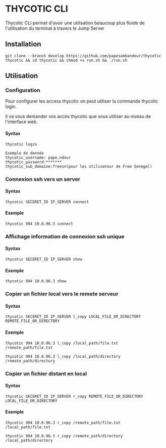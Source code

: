 # THYCOTIC CLI 

Thycotic CLI permet d'avoir une utilisation beaucoup plus fluide de l'utilisation du terminal à travers le Jump Server

## Installation

``` 
git clone --branch develop https://github.com/papesambandour/thycotic thycotic && cd thycotic && chmod +x run.sh && ./run.sh
```

## Utilisation

### Configuration

Pour configurer les access thycotic on peut utiliser la commande thycotic login.

Il va vous demander vos accès thycotic que vous utiliser au niveau de l'interface web.

#### Syntax
```
thycotic login

Exemple de donnée
thycotic_username: pape.ndour
thycotic_password:*******
thycotic_sub_domaine:freesn(pour les utilisateur de Free Senegal)
```

### Connexion ssh vers un server

#### Syntax
```
thycotic SECERET_ID IP_SERVER connect
```
#### Exemple
```
thycotic 994 10.0.96.3 connect
```

### Affichage information de connexion ssh unique

#### Syntax
```
thycotic SECERET_ID IP_SERVER show
```
#### Exemple
```
thycotic 994 10.0.96.3 show
```

### Copier un fichier local vers le remote serveur

#### Syntax
```
thycotic SECERET_ID IP_SERVER l_copy LOCAL_FILE_OR_DIRECTORY REMOTE_FILE_OR_DIRECTORY
```
#### Exemple
```
thycotic 994 10.0.96.3 l_copy /local_path/file.txt /remote_path/file.txt

thycotic 994 10.0.96.3 l_copy /local_path/directory /remote_path/directory
```


### Copier un fichier distant en local

#### Syntax
```
thycotic SECERET_ID IP_SERVER r_copy REMOTE_FILE_OR_DIRECTORY LOCAL_FILE_OR_DIRECTORY 
```
#### Exemple
```
thycotic 994 10.0.96.3 r_copy /remote_path/file.txt /local_path/file.txt 

thycotic 994 10.0.96.3 r_copy /remote_path/directory /local_path/directory 
```
